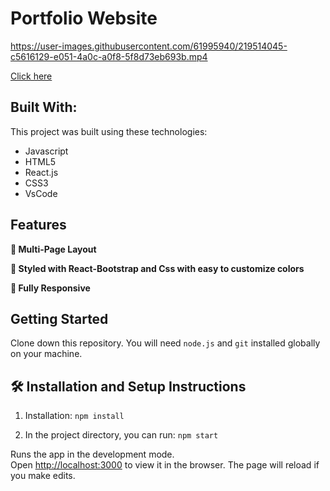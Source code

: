 
 # Portfolio Website
  
 https://user-images.githubusercontent.com/61995940/219514045-c5616129-e051-4a0c-a0f8-5f8d73eb693b.mp4

[Click here](https://vbugana.github.io/react-portfolio-main-hope/)

## Built With:

This project was built using these technologies:
- Javascript
- HTML5
- React.js
- CSS3
- VsCode

## Features

**📖 Multi-Page Layout**

**🎨 Styled with React-Bootstrap and Css with easy to customize colors**

**📱 Fully Responsive**

## Getting Started

Clone down this repository. You will need `node.js` and `git` installed globally on your machine.

## 🛠 Installation and Setup Instructions

1. Installation: `npm install`

2. In the project directory, you can run: `npm start`

Runs the app in the development mode.\
Open [http://localhost:3000](http://localhost:3000) to view it in the browser.
The page will reload if you make edits.


